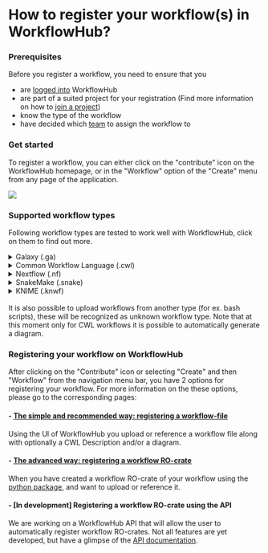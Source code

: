 # How to register your workflow(s) in WorkflowHub?

### Prerequisites

Before you register a workflow, you need to ensure that you
* are [logged into](Logging-in.md) WorkflowHub
* are part of a suited project for your registration (Find more information on how to [join a project](How-to-join-a-project/.md))
* know the type of the workflow
* have decided which [team](what-is-a-team.md) to assign the workflow to

### Get started

To register a workflow, you can either click on the "contribute" icon on the WorkflowHub homepage, or in the "Workflow" option of the "Create" menu from any page of the application.

![](/images/ug_link_to_wf_upload.PNG)


### Supported workflow types

Following workflow types are tested to work well with WorkflowHub, click on them to find out more. 

<details>
  <summary>Galaxy (.ga)</summary>
  <ol>

  <b>How to use Galaxy</b><br>
Information on how to use galaxy can be found on the [Galaxy Training Network](https://galaxyproject.github.io/training-material).

  <b>Extract a workflow from the History</b><br>
This is the most easy way to generate a Galaxy workflow and is extensively explained [here](https://galaxyproject.org/learn/advanced-workflow/extract/).

  <b>Editing a Galaxy workflow</b><br>
Using the Galaxy workflow editor it is recommended to add tags and/or add for example the tutorial title as Annotation/Notes. Mor information on how to use the editor can be found [here](https://galaxyproject.github.io/training-material/topics/introduction/tutorials/galaxy-intro-101/tutorial.html) in the "The workflow editor" section.

  <b>Galaxy to CWL abstract</b><br>
Galaxy workflows can easily be converted to CWL abstract with 
[galaxy2cwl](https://github.com/workflowhub-eu/galaxy2cwl). This can be seen as a standardized summary of the workflow that can be interpreted by WorkflowHub. CWL abstract can also be used to generate a diagram.

  <b>Uploading to WorkflowHub</b><br>
Since it is not possible to reference a workflow in a Galaxy instance, you either have to download the workflow file and upload it to WorkflowHub, or make an RO-crate following the steps below. You can still reference the workflow in the galaxy instance using the source property in the metadata of the registration.

  </ol>
</details>
<details>
  <summary>Common Workflow Language (.cwl)</summary>
  <ol>
  More information will soon be available.
  </ol>
</details>
<details>
  <summary>Nextflow (.nf)</summary>
  <ol>
  More information will soon be available.
  </ol>
</details>
<details>
  <summary>SnakeMake (.snake)</summary>
  <ol>
  More information will soon be available.
  </ol>
</details>
<details>
  <summary>KNIME (.knwf)</summary>
  <ol>
  More information will soon be available.
  </ol>
</details>
<br>
It is also possible to upload workflows from another type (for ex. bash scripts), these will be recognized as unknown workflow type. Note that at this moment only for CWL workflows it is possible to automatically generate a diagram.

<br>

### Registering your workflow on WorkflowHub 

After clicking on the "Contribute" icon or selecting "Create" and then "Workflow" from the navigation menu bar, you have 2 options for registering your workflow. For more information on the these options, please go to the corresponding pages:

#### - [The simple and recommended way: registering a workflow-file](Registering-a-workflow-with-a-diagram-and-abstract-CWL.md) 

Using the UI of WorkflowHub you upload or reference a workflow file along with optionally a CWL Description and/or a diagram.

#### - [The advanced way: registering a workflow RO-crate](Registering-an-existing-Workflow-RO-Crate.md)

When you have created a workflow RO-crate of your workflow using the [python package](https://github.com/ResearchObject/ro-crate-py), and want to upload or reference it.

#### - [In development] Registering a workflow RO-crate using the API

We are working on a WorkflowHub API that will allow the user to automatically register workflow RO-crates. Not all features are yet developed, but have a glimpse of the [API documentation](https://workflowhub.eu/api).
